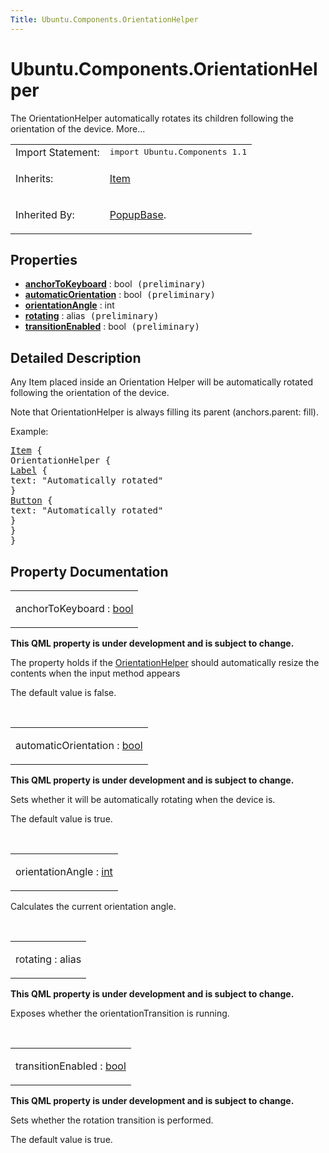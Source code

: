 ```yaml
---
Title: Ubuntu.Components.OrientationHelper
---
```


# Ubuntu.Components.OrientationHelper

<span class="subtitle"></span>
<!-- $$$OrientationHelper-brief -->
<p>The OrientationHelper automatically rotates its children following the orientation of the device. More...</p>
<!-- @@@OrientationHelper -->
<table class="alignedsummary">
<tr><td class="memItemLeft rightAlign topAlign"> Import Statement:</td><td class="memItemRight bottomAlign"> </b><tt>import Ubuntu.Components 1.1</tt></td></tr><tr><td class="memItemLeft rightAlign topAlign"> Inherits:</td><td class="memItemRight bottomAlign"> <p><a href="QtQuick.Item.md">Item</a></p>
</td></tr><tr><td class="memItemLeft rightAlign topAlign"> Inherited By:</td><td class="memItemRight bottomAlign"> <p><a href="Ubuntu.Components.Popups.PopupBase.md">PopupBase</a>.</p>
</td></tr></table><ul>
</ul>
<h2>Properties</h2>
<ul>
<li class="fn"><b><b><a href="#anchorToKeyboard-prop">anchorToKeyboard</a></b></b> : bool<tt> (preliminary)</tt></li>
<li class="fn"><b><b><a href="#automaticOrientation-prop">automaticOrientation</a></b></b> : bool<tt> (preliminary)</tt></li>
<li class="fn"><b><b><a href="#orientationAngle-prop">orientationAngle</a></b></b> : int</li>
<li class="fn"><b><b><a href="#rotating-prop">rotating</a></b></b> : alias<tt> (preliminary)</tt></li>
<li class="fn"><b><b><a href="#transitionEnabled-prop">transitionEnabled</a></b></b> : bool<tt> (preliminary)</tt></li>
</ul>
<!-- $$$OrientationHelper-description -->
<h2>Detailed Description</h2>
<p>Any Item placed inside an Orientation Helper will be automatically rotated following the orientation of the device.</p>
<p>Note that OrientationHelper is always filling its parent (anchors.parent: fill).</p>
<p>Example:</p>
<pre class="qml"><span class="type"><a href="QtQuick.Item.md">Item</a></span> {
<span class="type">OrientationHelper</span> {
<span class="type"><a href="Ubuntu.Components.Label.md">Label</a></span> {
<span class="name">text</span>: <span class="string">&quot;Automatically rotated&quot;</span>
}
<span class="type"><a href="Ubuntu.Components.Button.md">Button</a></span> {
<span class="name">text</span>: <span class="string">&quot;Automatically rotated&quot;</span>
}
}
}</pre>
<!-- @@@OrientationHelper -->
<h2>Property Documentation</h2>
<!-- $$$anchorToKeyboard -->
<table class="qmlname"><tr valign="top"><td class="tblQmlPropNode"><p><span class="name">anchorToKeyboard</span> : <span class="type"><a href="http://qt-project.org/doc/qt-5.3/qml-bool.html">bool</a></span></p></td></tr></table><p><b>This QML property is under development and is subject to change.</b></p>
<p>The property holds if the <a href="index.html">OrientationHelper</a> should automatically resize the contents when the input method appears</p>
<p>The default value is false.</p>
<!-- @@@anchorToKeyboard -->
<br/>
<!-- $$$automaticOrientation -->
<table class="qmlname"><tr valign="top"><td class="tblQmlPropNode"><p><span class="name">automaticOrientation</span> : <span class="type"><a href="http://qt-project.org/doc/qt-5.3/qml-bool.html">bool</a></span></p></td></tr></table><p><b>This QML property is under development and is subject to change.</b></p>
<p>Sets whether it will be automatically rotating when the device is.</p>
<p>The default value is true.</p>
<!-- @@@automaticOrientation -->
<br/>
<!-- $$$orientationAngle -->
<table class="qmlname"><tr valign="top"><td class="tblQmlPropNode"><p><span class="name">orientationAngle</span> : <span class="type"><a href="http://qt-project.org/doc/qt-5.3/qml-int.html">int</a></span></p></td></tr></table><p>Calculates the current orientation angle.</p>
<!-- @@@orientationAngle -->
<br/>
<!-- $$$rotating -->
<table class="qmlname"><tr valign="top"><td class="tblQmlPropNode"><p><span class="name">rotating</span> : <span class="type">alias</span></p></td></tr></table><p><b>This QML property is under development and is subject to change.</b></p>
<p>Exposes whether the orientationTransition is running.</p>
<!-- @@@rotating -->
<br/>
<!-- $$$transitionEnabled -->
<table class="qmlname"><tr valign="top"><td class="tblQmlPropNode"><p><span class="name">transitionEnabled</span> : <span class="type"><a href="http://qt-project.org/doc/qt-5.3/qml-bool.html">bool</a></span></p></td></tr></table><p><b>This QML property is under development and is subject to change.</b></p>
<p>Sets whether the rotation transition is performed.</p>
<p>The default value is true.</p>
<!-- @@@transitionEnabled -->
<br/>
